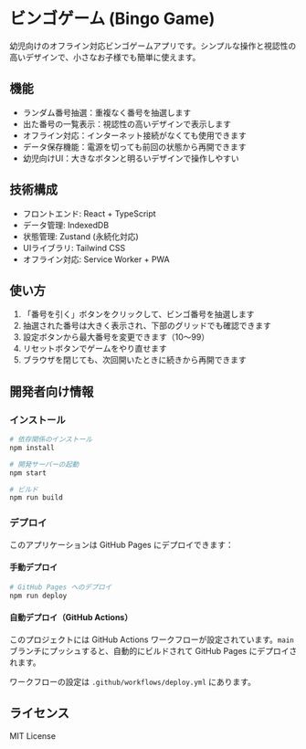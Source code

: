 # ビンゴゲーム (Bingo Game)

幼児向けのオフライン対応ビンゴゲームアプリです。シンプルな操作と視認性の高いデザインで、小さなお子様でも簡単に使えます。

## 機能

- ランダム番号抽選：重複なく番号を抽選します
- 出た番号の一覧表示：視認性の高いデザインで表示します
- オフライン対応：インターネット接続がなくても使用できます
- データ保存機能：電源を切っても前回の状態から再開できます
- 幼児向けUI：大きなボタンと明るいデザインで操作しやすい

## 技術構成

- フロントエンド: React + TypeScript
- データ管理: IndexedDB
- 状態管理: Zustand (永続化対応)
- UIライブラリ: Tailwind CSS
- オフライン対応: Service Worker + PWA

## 使い方

1. 「番号を引く」ボタンをクリックして、ビンゴ番号を抽選します
2. 抽選された番号は大きく表示され、下部のグリッドでも確認できます
3. 設定ボタンから最大番号を変更できます（10〜99）
4. リセットボタンでゲームをやり直せます
5. ブラウザを閉じても、次回開いたときに続きから再開できます

## 開発者向け情報

### インストール

```bash
# 依存関係のインストール
npm install

# 開発サーバーの起動
npm start

# ビルド
npm run build
```

### デプロイ

このアプリケーションは GitHub Pages にデプロイできます：

#### 手動デプロイ

```bash
# GitHub Pages へのデプロイ
npm run deploy
```

#### 自動デプロイ（GitHub Actions）

このプロジェクトには GitHub Actions ワークフローが設定されています。`main` ブランチにプッシュすると、自動的にビルドされて GitHub Pages にデプロイされます。

ワークフローの設定は `.github/workflows/deploy.yml` にあります。

## ライセンス

MIT License
